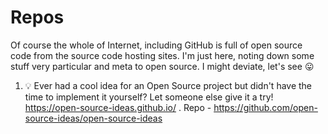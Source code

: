 # Repos

Of course the whole of Internet, including GitHub is full of open source code from the source code hosting sites. I'm
just here, noting down some stuff very particular and meta to open source. I might deviate, let's see 😛


1. 💡 Ever had a cool idea for an Open Source project but didn't have the time to implement it yourself? Let someone else give it a try! https://open-source-ideas.github.io/ . Repo - https://github.com/open-source-ideas/open-source-ideas

